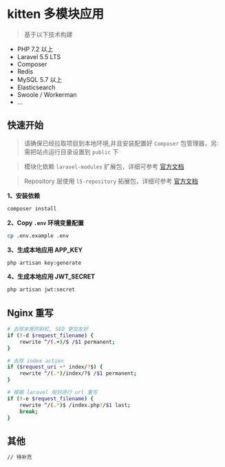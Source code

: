 # kitten 多模块应用
> 基于以下技术构建

- PHP 7.2 以上
- Laravel 5.5 LTS
- Composer
- Redis
- MySQL 5.7 以上
- Elasticsearch
- Swoole / Workerman
- ...

## 快速开始
> 请确保已经拉取项目到本地环境,并且安装配置好 ` Composer ` 包管理器，另: 需把站点运行目录设置到 ` public ` 下

>  模块化依赖 ` laravel-modules ` 扩展包，详细可参考 [官方文档](https://nwidart.com/laravel-modules/v3/introduction)

>  Repository 层使用 ` l5-repository ` 拓展包，详细可参考 [官方文档](http://andersonandra.de/l5-repository/)

**1、安装依赖**
```bash
composer install
```

**2、Copy `.env` 环境变量配置**
```bash
cp .env.example .env
```

**3、生成本地应用 APP_KEY**
```bash
php artisan key:generate  
```

**4、生成本地应用 JWT_SECRET**
```bash
php artisan jwt:secret 
```

## Nginx 重写

```bash
# 去除末尾的斜杠, SEO 更加友好
if (!-d $request_filename) {
    rewrite ^/(.+)/$ /$1 permanent;
}

# 去除 index action
if ($request_uri ~* index/?$) {
    rewrite ^/(.*)/index/?$ /$1 permanent;
}

# 根据 laravel 规则进行 url 重写
if (!-e $request_filename) {
    rewrite ^/(.*)$ /index.php?/$1 last;
    break;
}
```

## 其他
```bash
// 待补充
```
